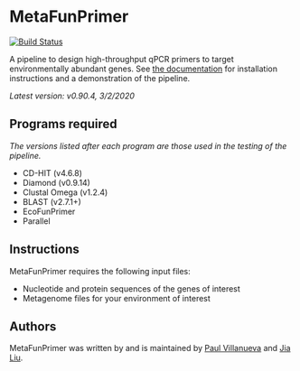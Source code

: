 # MetaFunPrimer

[![Build Status](https://travis-ci.com/pommevilla/MetaFunPrimer.svg?branch=master)](https://travis-ci.com/pommevilla/MetaFunPrimer)

A pipeline to design high-throughput qPCR primers to target environmentally abundant genes. See [the documentation](https://metafunprimer.readthedocs.io/) for installation instructions and a demonstration of the pipeline.

*Latest version: v0.90.4, 3/2/2020*

## Programs required

*The versions listed after each program are those used in the testing of the pipeline.*  

* CD-HIT (v4.6.8)
* Diamond (v0.9.14)
* Clustal Omega (v1.2.4)
* BLAST (v2.7.1+)
* EcoFunPrimer
* Parallel

## Instructions

MetaFunPrimer requires the following input files:

* Nucleotide and protein sequences of the genes of interest
* Metagenome files for your environment of interest

## Authors

MetaFunPrimer was written by and is maintained by [Paul Villanueva](http://github.com/pommevilla) and [Jia Liu](https://github.com/jialiu232). 
